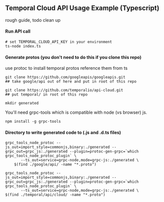 ## Temporal Cloud API Usage Example (Typescript)

rough guide, todo clean up

#### Run API call
```
# set TEMPORAL_CLOUD_API_KEY in your environment
ts-node index.ts
```

#### Generate protos (you don't need to do this if you clone this repo)

use protoc to install temporal protos
reference them from ts

```
git clone https://github.com/googleapis/googleapis.git
## take google/api out of here and put in root of this repo

git clone https://github.com/temporalio/api-cloud.git
## put temporal/ in root of this repo

mkdir generated
```

You'll need grpc-tools which is compatible with node (vs browser) js.

`npm install -g grpc-tools`

#### Directory to write generated code to (.js and .d.ts files)

```
grpc_tools_node_protoc --js_out=import_style=commonjs,binary:./generated --grpc_out=grpc_js:./generated --plugin=protoc-gen-grpc=`which grpc_tools_node_protoc_plugin` \
       --ts_out=service=grpc-node,mode=grpc-js:./generated \
    $(find ./google/api/ -name "*.proto")

grpc_tools_node_protoc --js_out=import_style=commonjs,binary:./generated --grpc_out=grpc_js:./generated --plugin=protoc-gen-grpc=`which grpc_tools_node_protoc_plugin` \
       --ts_out=service=grpc-node,mode=grpc-js:./generated \
$(find ./temporal/api/cloud/ -name "*.proto")
```
